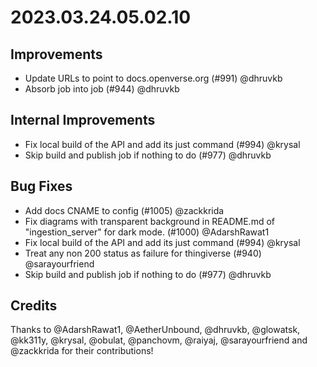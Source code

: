 # 2023.03.24.05.02.10
## Improvements

- Update URLs to point to docs.openverse.org (#991) @dhruvkb
- Absorb  job into  job (#944) @dhruvkb

## Internal Improvements

- Fix local build of the API and add its  just command (#994) @krysal
- Skip build and publish job if nothing to do (#977) @dhruvkb

## Bug Fixes

- Add docs CNAME to config (#1005) @zackkrida
- Fix diagrams with transparent background in README.md of "ingestion_server" for dark mode. (#1000) @AdarshRawat1
- Fix local build of the API and add its  just command (#994) @krysal
- Treat any non 200 status as failure for thingiverse (#940) @sarayourfriend
- Skip build and publish job if nothing to do (#977) @dhruvkb

## Credits

Thanks to @AdarshRawat1, @AetherUnbound, @dhruvkb, @glowatsk, @kk311y, @krysal, @obulat, @panchovm, @raiyaj, @sarayourfriend and @zackkrida for their contributions!

